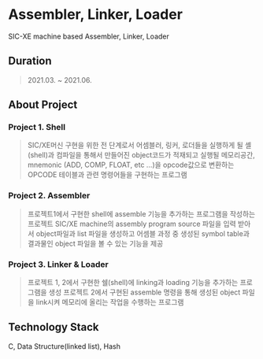 # Assembler, Linker, Loader
SIC-XE machine based Assembler, Linker, Loader

## Duration
> 2021.03. ~ 2021.06.

## About Project
### Project 1. Shell
>SIC/XE머신 구현을 위한 전 단계로서 어셈블러, 링커, 로더들을 실행하게 될 셸(shell)과 컴파일을 통해서 만들어진 object코드가 적재되고 실행될 메모리공간, mnemonic (ADD, COMP, FLOAT, etc …)을 opcode값으로 변환하는 OPCODE 테이블과 관련 명령어들을 구현하는 프로그램
### Project 2. Assembler
> 프로젝트1에서 구현한 shell에 assemble 기능을 추가하는 프로그램을 작성하는 프로젝트
> SIC/XE machine의 assembly program source 파일을 입력 받아서 object파일과 list 파일을 생성하고 어셈블 과정 중 생성된 symbol table과 결과물인 object 파일을 볼 수 있는 기능을 제공
### Project 3. Linker & Loader
> 프로젝트 1, 2에서 구현한 쉘(shell)에 linking과 loading 기능을 추가하는 프로그램을 생성
> 프로젝트 2에서 구현된 assemble 명령을 통해 생성된 object 파일을 link시켜 메모리에 올리는 작업을 수행하는 프로그램

## Technology Stack
C, Data Structure(linked list), Hash
